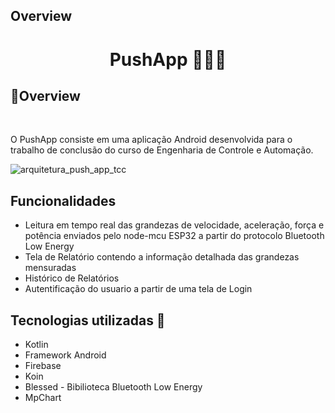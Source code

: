 ## Overview

<h1 align = "center" > <b> PushApp 💪🏋️‍♂️</b> </h1>

<div >
    <h2>👀<b>Overview</b></h2><br>
</div>

O PushApp consiste em uma aplicação Android desenvolvida para o trabalho de conclusão do curso de Engenharia de Controle e Automação. 

![arquitetura_push_app_tcc](https://user-images.githubusercontent.com/43918283/184653258-4f04909d-2422-43c4-bbd0-40019ad3adef.jpeg)

## Funcionalidades

<ul>
    <li>Leitura em tempo real das grandezas de velocidade, aceleração, força e potência enviados pelo node-mcu ESP32 a partir do protocolo Bluetooth Low Energy </li>
    <li>Tela de Relatório contendo a informação detalhada das grandezas mensuradas</li>
    <li>Histórico de Relatórios</li>
    <li>Autentificação do usuario a partir de uma tela de Login</li>
</ul>

## Tecnologias utilizadas 🚀

<ul>
    <li>Kotlin </li>
    <li>Framework Android</li>
    <li>Firebase</li>
    <li>Koin</li>
    <li>Blessed - Bibilioteca Bluetooth Low Energy</li>
    <li>MpChart </li>
</ul>


